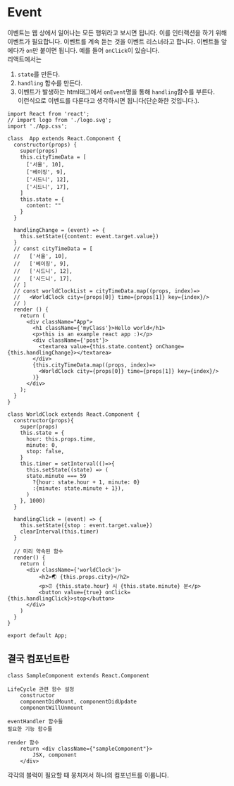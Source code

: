 # Event
이벤트는 웹 상에서 일어나는 모든 행위라고 보시면 됩니다. 이를 인터랙션을 하기 위해 이벤트가 필요합니다.
이벤트를 계속 듣는 것을 이벤트 리스너라고 합니다. 이벤트들 앞에다가 `on`만 붙이면 됩니다. 예를 들어 `onClick`이 있습니다.       
리액트에서는 
1. `state`를 만든다.
2. `handling` 함수를 만든다.
3. 이벤트가 발생하는 html태그에서 `onEvent`명을 통해 `handling`함수를 부른다.       
이런식으로 이벤드를 다룬다고 생각하시면 됩니다(단순화한 것입니다.).

```
import React from 'react';
// import logo from './logo.svg';
import './App.css';

class  App extends React.Component {
  constructor(props) {
    super(props)
    this.cityTimeData = [
      ['서울', 10],
      ['베이징', 9],
      ['시드니', 12],
      ['시드니', 17],
    ]
    this.state = {
      content: ""
    }
  }

  handlingChange = (event) => {
    this.setState({content: event.target.value})
  }
  // const cityTimeData = [
  //   ['서울', 10],
  //   ['베이징', 9],
  //   ['시드니', 12],
  //   ['시드니', 17],
  // ]
  // const worldClockList = cityTimeData.map((props, index)=>
  //   <WorldClock city={props[0]} time={props[1]} key={index}/>
  // )
  render () {
    return (
      <div className="App">
        <h1 className={'myClass'}>Hello world</h1>
        <p>this is an example react app :)</p>
        <div className={'post'}>
          <textarea value={this.state.content} onChange={this.handlingChange}></textarea>
        </div>
        {this.cityTimeData.map((props, index)=>
          <WorldClock city={props[0]} time={props[1]} key={index}/>
        )}
      </div>
    );
  }
}

class WorldClock extends React.Component {
  constructor(props){
    super(props)
    this.state = {
      hour: this.props.time,
      minute: 0,
      stop: false,
    }
    this.timer = setInterval(()=>{
      this.setState((state) => (
      state.minute === 59
        ?{hour: state.hour + 1, minute: 0}
        :{minute: state.minute + 1}),
      )
    }, 1000)
  }

  handlingClick = (event) => {
    this.setState({stop : event.target.value})
    clearInterval(this.timer)
  }

  // 미리 약속된 함수
  render() {
    return (
      <div className={'worldClock'}>
          <h2>🌏 {this.props.city}</h2>
          <p>⏰ {this.state.hour} 시 {this.state.minute} 분</p>
          <button value={true} onClick={this.handlingClick}>stop</button>
      </div>
    )
  }
}

export default App;

```

## 결국 컴포넌트란
```
class SampleComponent extends React.Component
```
```
LifeCycle 관련 함수 설정
    constructor
    componentDidMount, componentDidUpdate
    componentWillUnmount
```
```
eventHandler 함수들
필요한 기능 함수들
```
```
render 함수
    return <div className={"sampleComponent"}>
        JSX, component
    </div>
```
각각의 블럭이 필요할 때 뭉처져서 하나의 컴포넌트를 이룹니다.    
